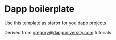 # Dapp boilerplate  

Use this template as starter for you dapp projects  

Derived from gregory@dappuniversity.com tutorials
